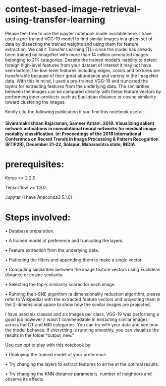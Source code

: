 # contest-based-image-retrieval-using-transfer-learning

Please feel free to use the jupyter notebook made available here. I have used a pre-trained VGG-19 model to find similar images in a given set of data by dissecting the trained weights and using them for feature extraction. We call it Transfer Learning (TL) since the model has already been trained on ImageNet with more than 14 million annotated images belonging to 21K categories. Despite the trained model’s inability to detect foreign high-level features from your dataset of interest it may not have seen before, the low-level features including edges, colors and textures are transferable because of their great abundance and variety in the ImageNet data. With this in mind, I used a pre-trained VGG-19 and truncated the layers for extracting features from the underlying data. The similarities between the images can be compared directly with these feature vectors by performing inner-products such as Euclidean distance or cosine similarity toward clustering the images.


Kindly cite the following publication if you find this notebook useful: 

#### Sivaramakrishnan Rajaraman, Sameer Antani. 2018. Visualizing salient network activations in convolutional neural networks for medical image modality classification. In: Proceedings of the 2018 International Conference on Recent Trends in Image Processing & Pattern Recognition (RTIP2R), December 21-22, Solapur, Maharashtra state, INDIA 


# prerequisites:

Keras >= 2.2.0

Tensorflow >= 1.9.0

Jupyter (I have Anaconda3 5.1.0)


# Steps involved:

•	Database preparation.

•	A trained model of preference and truncating the layers. 

•	Feature extraction from the underlying data. 

•	Flattening the filters and appending them to make a single vector.

•	Computing similarities between the image feature vectors using Euclidean distance or cosine similarity.

•	Selecting the top-k similarity scores for each image.

•	Running the t-SNE algorithm (a dimensionality reduction algorithm, please refer to Wikipedia) with the extracted feature vectors and projecting them in the 2-dimensional space to show how the similar images are projected. 

I have used six classes and six images per class. VGG-19 was performing a good job however it wasn’t commendable in extracting similar images across the CT and MRI categories. You can try with your data and see how the model behaves. If everything is running smoothly, you can visualize the results in the folder “output_new.” 

Uou can opt to play with this notebook by:

•	Deploying the trained model of your preference.

•	Try changing the layers to extract features to arrive at the optimal results.

•	Try changing the KNN distance parameters, number of neighbors and observe its effects. 
